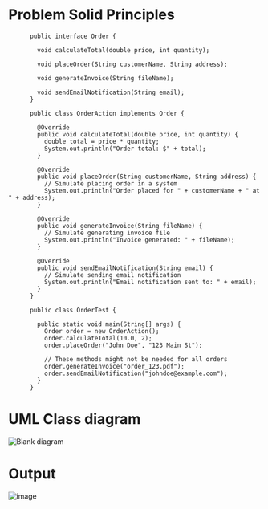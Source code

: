 # Problem Solid Principles

          public interface Order {
          
            void calculateTotal(double price, int quantity);
          
            void placeOrder(String customerName, String address);
          
            void generateInvoice(String fileName);
          
            void sendEmailNotification(String email);
          }
          
          public class OrderAction implements Order {
          
            @Override
            public void calculateTotal(double price, int quantity) {
              double total = price * quantity;
              System.out.println("Order total: $" + total);
            }
          
            @Override
            public void placeOrder(String customerName, String address) {
              // Simulate placing order in a system
              System.out.println("Order placed for " + customerName + " at " + address);
            }
          
            @Override
            public void generateInvoice(String fileName) {
              // Simulate generating invoice file
              System.out.println("Invoice generated: " + fileName);
            }
          
            @Override
            public void sendEmailNotification(String email) {
              // Simulate sending email notification
              System.out.println("Email notification sent to: " + email);
            }
          }
          
          public class OrderTest {
          
            public static void main(String[] args) {
              Order order = new OrderAction();
              order.calculateTotal(10.0, 2);
              order.placeOrder("John Doe", "123 Main St");
          
              // These methods might not be needed for all orders
              order.generateInvoice("order_123.pdf");
              order.sendEmailNotification("johndoe@example.com");
            }
          }
# UML Class diagram
![Blank diagram](https://github.com/JamesManalili/Solid-Principles/assets/142465145/aaa40952-6d28-49b0-902a-9bb23b09149e)


# Output
![image](https://github.com/JamesManalili/Solid-Principles/assets/142465145/769fe55d-3d28-44f3-a63e-7090b87807ac)
